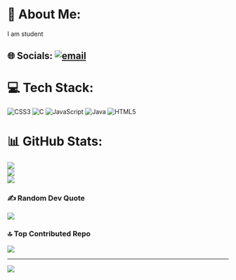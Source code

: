 # 💫 About Me:
I am student


## 🌐 Socials: [![email](https://img.shields.io/badge/Email-D14836?logo=gmail&logoColor=white)](mailto:nirmala8579@gmail.com) 

# 💻 Tech Stack:
![CSS3](https://img.shields.io/badge/css3-%231572B6.svg?style=flat&logo=css3&logoColor=white) ![C](https://img.shields.io/badge/c-%2300599C.svg?style=flat&logo=c&logoColor=white) ![JavaScript](https://img.shields.io/badge/javascript-%23323330.svg?style=flat&logo=javascript&logoColor=%23F7DF1E) ![Java](https://img.shields.io/badge/java-%23ED8B00.svg?style=flat&logo=openjdk&logoColor=white) ![HTML5](https://img.shields.io/badge/html5-%23E34F26.svg?style=flat&logo=html5&logoColor=white)
# 📊 GitHub Stats:
![](https://github-readme-stats.vercel.app/api?username=nirmala366&theme=dark&hide_border=false&include_all_commits=true&count_private=true)<br/>
![](https://nirzak-streak-stats.vercel.app/?user=nirmala366&theme=dark&hide_border=false)<br/>
![](https://github-readme-stats.vercel.app/api/top-langs/?username=nirmala366&theme=dark&hide_border=false&include_all_commits=true&count_private=true&layout=compact)

### ✍️ Random Dev Quote
![](https://quotes-github-readme.vercel.app/api?type=horizontal&theme=radical)

### 🔝 Top Contributed Repo
![](https://github-contributor-stats.vercel.app/api?username=nirmala366&limit=5&theme=dark&combine_all_yearly_contributions=true)

---
[![](https://visitcount.itsvg.in/api?id=nirmala366&icon=0&color=0)](https://visitcount.itsvg.in)

<!-- Proudly created with GPRM ( https://gprm.itsvg.in ) -->
